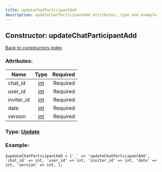 ```yaml
---
title: updateChatParticipantAdd
description: updateChatParticipantAdd attributes, type and example
---
```

## Constructor: updateChatParticipantAdd  
[Back to constructors index](index.md)



### Attributes:

| Name     |    Type       | Required |
|----------|:-------------:|---------:|
|chat\_id|[int](../types/int.md) | Required|
|user\_id|[int](../types/int.md) | Required|
|inviter\_id|[int](../types/int.md) | Required|
|date|[int](../types/int.md) | Required|
|version|[int](../types/int.md) | Required|



### Type: [Update](../types/Update.md)


### Example:

```
$updateChatParticipantAdd = ['_' => 'updateChatParticipantAdd', 'chat_id' => int, 'user_id' => int, 'inviter_id' => int, 'date' => int, 'version' => int, ];
```